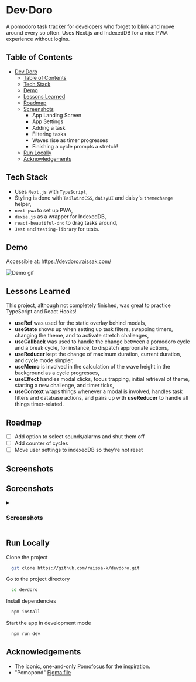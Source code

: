 
# Dev·Doro

A pomodoro task tracker for developers who forget to blink and move around every so often. Uses Next.js and IndexedDB for a nice PWA experience without logins.

## Table of Contents

- [Dev·Doro](#dev-doro)
  * [Table of Contents](#table-of-contents)
  * [Tech Stack](#tech-stack)
  * [Demo](#demo)
  * [Lessons Learned](#lessons-learned)
  * [Roadmap](#roadmap)
  * [Screenshots](#screenshots)
    + App Landing Screen
    + App Settings
    + Adding a task
    + Filtering tasks
    + Waves rise as timer progresses
    + Finishing a cycle prompts a stretch!
  * [Run Locally](#run-locally)
  * [Acknowledgements](#acknowledgements)

## Tech Stack

- Uses `Next.js` with `TypeScript`,
- Styling is done with `TailwindCSS`, `daisyUI` and daisy's `themechange` helper,
- `next-pwa` to set up PWA,
- `dexie.js` as a wrapper for IndexedDB,
- `react-beautiful-dnd` to drag tasks around,
- `Jest` and `testing-library` for tests. 


## Demo

Accessible at: https://devdoro.raissak.com/

![Demo gif](https://i.imgur.com/VTIaHb9.gif)

## Lessons Learned

This project, although not completely finished, was great to practice TypeScript and React Hooks!

- **useRef** was used for the static overlay behind modals,
- **useState** shows up when setting up task filters, swapping timers, changing the theme, and to activate stretch challenges,
- **useCallback** was used to handle the change between a pomodoro cycle and a break cycle, for instance, to dispatch appropriate actions,
- **useReducer** kept the change of maximum duration, current duration, and cycle mode simpler, 
- **useMemo** is involved in the calculation of the wave height in the background as a cycle progresses,
- **useEffect** handles modal clicks, focus trapping, initial retrieval of theme, starting a new challenge, and timer ticks,
- **useContext** wraps things whenever a modal is involved, handles task filters and database actions, and pairs up with **useReducer** to handle all things timer-related. 

## Roadmap

- [ ]  Add option to select sounds/alarms and shut them off 
- [ ]  Add counter of cycles
- [ ]  Move user settings to indexedDB so they're not reset 

## Screenshots

## Screenshots

<details><summary>
  
  ### Screenshots
  
</summary>

### App Landing Screen
![App Landing Screen](https://i.imgur.com/YQybYr4l.png)

### App Settings 
![App Settings](https://i.imgur.com/64kYEXFl.png)

### Adding a task
![Adding a task](https://i.imgur.com/M14Hx5Kl.png)

### Filtering tasks
![Filtering tasks](https://i.imgur.com/u5u09Cil.png)

### Waves rise as timer progresses
![Waves rising](https://i.imgur.com/m9AWDP6l.png)

### Finishing a cycle prompts a stretch!
![Exercise modal](https://i.imgur.com/syTSfBNl.png)

</details>

## Run Locally

Clone the project

```bash
  git clone https://github.com/raissa-k/devdoro.git
```

Go to the project directory

```bash
  cd devdoro
```

Install dependencies

```bash
  npm install
```

Start the app in development mode

```bash
  npm run dev
```


## Acknowledgements

 - The iconic, one-and-only [Pomofocus](https://pomofocus.io/) for the inspiration.
 - "Pomopond" [Figma file](https://www.figma.com/file/Mcss1pk0YR7spZOaJtj2IU/Pomopond?t=shGod3GwunBGcOXC-0)

